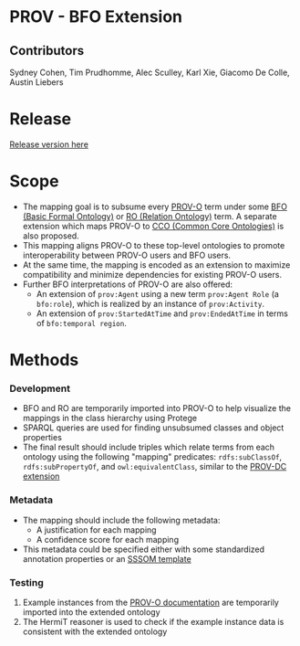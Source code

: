 # PROV - BFO Extension
## Contributors
Sydney Cohen, Tim Prudhomme, Alec Sculley, Karl Xie, Giacomo De Colle, Austin Liebers

# Release
[Release version here](prov-bfo.ttl)

# Scope
* The mapping goal is to subsume every [PROV-O](https://www.w3.org/TR/prov-o/) term under some [BFO (Basic Formal Ontology)](https://basic-formal-ontology.org/) or [RO (Relation Ontology)](https://oborel.github.io/) term. A separate extension which maps PROV-O to [CCO (Common Core Ontologies)](https://github.com/CommonCoreOntology/CommonCoreOntologies) is also proposed. 
* This mapping aligns PROV-O to these top-level ontologies to promote interoperability between PROV-O users and BFO users.
* At the same time, the mapping is encoded as an extension to maximize compatibility and minimize dependencies for existing PROV-O users.
* Further BFO interpretations of PROV-O are also offered:
    * An extension of `prov:Agent` using a new term `prov:Agent Role` (a `bfo:role`), which is realized by an instance of `prov:Activity`.
    * An extension of `prov:StartedAtTime` and `prov:EndedAtTime` in terms of `bfo:temporal region`. 

# Methods
### Development
* BFO and RO are temporarily imported into PROV-O to help visualize the mappings in the class hierarchy using Protege
* SPARQL queries are used for finding unsubsumed classes and object properties
* The final result should include triples which relate terms from each ontology using the following "mapping" predicates: `rdfs:subClassOf`, `rdfs:subPropertyOf`, and `owl:equivalentClass`, similar to the [PROV-DC extension](https://www.w3.org/ns/prov-dc-directmappings.ttl)

### Metadata
* The mapping should include the following metadata:
    * A justification for each mapping
    * A confidence score for each mapping
* This metadata could be specified either with some standardized annotation properties or an [SSSOM template](https://mapping-commons.github.io/sssom/)

### Testing
1. Example instances from the [PROV-O documentation](https://www.w3.org/TR/prov-o/) are temporarily imported into the extended ontology
2. The HermiT reasoner is used to check if the example instance data is consistent with the extended ontology